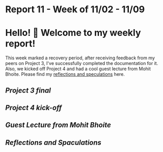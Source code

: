 # Report 11 - Week of 11/02 - 11/09

# Hello! 🤔 Welcome to my weekly report!
This week marked a recovery period, after receiving feedback from my peers on Project 3, I've successfully completed the documentation for it. Also, we kicked off Project 4 and had a cool guest lecture from Mohit Bhoite. Please find my [reflections and speculations](https://github.com/Berkeley-MDes/tdf-fa23-Yukihan528/blob/main/weekly%20report/Report%208%20-%20Week%20of%2010%2012%20-%2010%2019.md#reflections-and-speculations) here.

## *Project 3 final*


## *Project 4 kick-off*


## *Guest Lecture from Mohit Bhoite*

## *Reflections and Spaculations*
